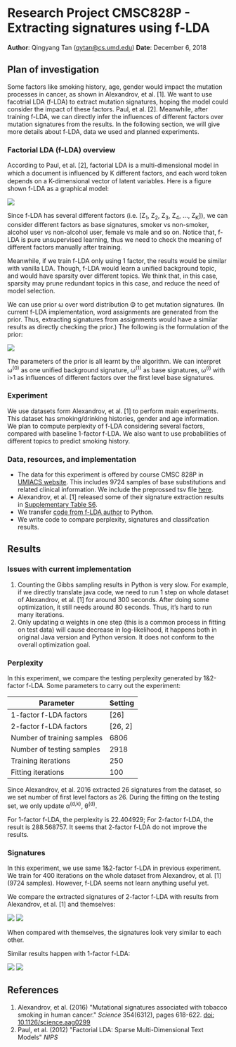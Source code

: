 # Research Project CMSC828P - Extracting signatures using f-LDA

**Author**: Qingyang Tan ([qytan@cs.umd.edu](mailto:qytan@cs.umd.edu))
**Date**: December 6, 2018

## Plan of investigation

Some factors like smoking history, age, gender would impact the mutation processes in cancer, as shown in Alexandrov, et al. [1]. We want to use facotrial LDA (f-LDA) to extract mutation signatures, hoping the model could consider the impact of these factors. Paul, et al. [2]. Meanwhile, after training f-LDA, we can directly infer the influences of different factors over mutation signatures from the results. In the following section, we will give more details about f-LDA, data we used and planned experiments.

### Factorial LDA (f-LDA) overview

According to Paul, et al. [2], factorial LDA is a multi-dimensional model in which a document is inﬂuenced by K different factors, and each word token depends on a K-dimensional vector of latent variables. Here is a figure shown f-LDA as a graphical model:

![](figs/f-LDA.png)

Since f-LDA has several different factors (i.e. [Z<sub>1</sub>, Z<sub>2</sub>, Z<sub>3</sub>, Z<sub>4</sub>, ..., Z<sub>K</sub>]), we can consider different factors as base signatures, smoker vs non-smoker, alcohol user vs non-alcohol user, female vs male and so on. Notice that, f-LDA is pure unsupervised learning, thus we need to check the meaning of different factors manually after training. 

Meanwhile, if we train f-LDA only using 1 factor, the results would be similar with vanilla LDA. Though, f-LDA would learn a unified background topic, and would have sparsity over different topics. We think that, in this case, sparsity may prune redundant topics in this case, and reduce the need of model selection.

We can use prior ω over word distribution Φ to get mutation signatures. (In current f-LDA implementation, word assignments are generated from the prior. Thus, extracting signatures from assignments would have a similar results as directly checking the prior.) The following is the formulation of the prior:

![](figs/f-LDA_eq1.png)

The parameters of the prior is all learnt by the algorithm. We can interpret ω<sup>(0)</sup> as one unified background signature, ω<sup>(1)</sup> as base signatures, ω<sup>(i)</sup> with i>1 as influences of different factors over the first level base signatures.

### Experiment

We use datasets form Alexandrov, et al. [1] to perform main experiments. This dataset has smoking/drinking histories, gender and age information. We plan to compute perplexity of f-LDA considering several factors, compared with baseline 1-factor f-LDA. We also want to use probabilities of different topics to predict smoking history.

### Data, resources, and implementation

* The data for this experiment is offered by course CMSC 828P in [UMIACS website](https://obj.umiacs.umd.edu/mutation-signature-explorer/index.html). This includes 9724 samples of base substitutions and related clinical information. We include the preprossed tsv file [here](../data/counts.Alexandrov2016.SBS-96.tsv).
* Alexandrov, et al. [1] released some of their signature extraction results in [Supplementary Table S6](../data/aag0299_Tables_S1_to_S6.xlsx).
* We transfer [code from f-LDA author](http://cmci.colorado.edu/~mpaul/downloads/flda.php) to Python.
* We write code to compare perplexity, signatures and classifcation results.

## Results

### Issues with current implementation
1. Counting the Gibbs sampling results in Python is very slow. For example, if we directly translate java code, we need to run 1 step on whole dataset of Alexandrov, et al. [1] for around 300 seconds. After doing some optimization, it still needs around 80 seconds. Thus, it’s hard to run many iterations.
2. Only updating α weights in one step (this is a common process in fitting on test data) will cause decrease in log-likelihood, it happens both in original Java version and Python version. It does not conform to the overall optimization goal. 

### Perplexity

In this experiment, we compare the testing perplexity generated by 1&2-factor f-LDA. Some parameters to carry out the experiment:

| Parameter | Setting |
| --- | --- |
| 1-factor f-LDA factors| [26] |
| 2-factor f-LDA factors| [26, 2] |
| Number of training samples| 6806 |
| Number of testing samples| 2918 |
| Training iterations| 250 |
| Fitting iterations | 100 |

Since Alexandrov, et al. 2016 extracted 26 signatures from the dataset, so we set number of first level factors as 26. During the fitting on the testing set, we only update α<sup>(d,k)</sup>, θ<sup>(d)</sup>.

For 1-factor f-LDA, the perplexity is 22.404929; For 2-factor f-LDA, the result is 288.568757. It seems that 2-factor f-LDA do not improve the results.

### Signatures

In this experiment, we use same 1&2-factor f-LDA in previous experiment. We train for 400 iterations on the whole dataset from Alexandrov, et al. [1] (9724 samples). However, f-LDA seems not learn anything useful yet.

We compare the extracted signatures of 2-factor f-LDA with results from Alexandrov, et al. [1] and themselves:

![](figs/fLDA_vs_original.png)
![](figs/fLDA_vs_self.png)

When compared with themselves, the signatures look very similar to each other.

Similar results happen with 1-factor f-LDA:

![](figs/fLDA_vs_original.png)
![](figs/fLDA_vs_self.png)





## References
1. Alexandrov, et al. (2016) "Mutational signatures associated with tobacco smoking in human cancer." _Science_ 354(6312), pages 618-622. [doi: 10.1126/science.aag0299](https://doi.org/10.1126/science.aag0299)
2. Paul, et al. (2012) "Factorial LDA: Sparse Multi-Dimensional Text Models" _NIPS_